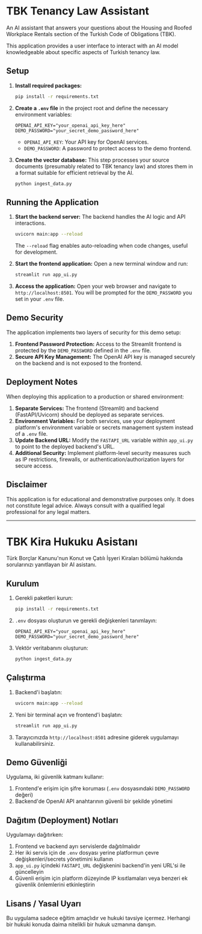 # TBK Tenancy Law Assistant

An AI assistant that answers your questions about the Housing and Roofed Workplace Rentals section of the Turkish Code of Obligations (TBK).

This application provides a user interface to interact with an AI model knowledgeable about specific aspects of Turkish tenancy law.

## Setup

1.  **Install required packages:**
    ```bash
    pip install -r requirements.txt
    ```

2.  **Create a `.env` file** in the project root and define the necessary environment variables:
    ```env
    OPENAI_API_KEY="your_openai_api_key_here"
    DEMO_PASSWORD="your_secret_demo_password_here"
    ```
    *   `OPENAI_API_KEY`: Your API key for OpenAI services.
    *   `DEMO_PASSWORD`: A password to protect access to the demo frontend.

3.  **Create the vector database:**
    This step processes your source documents (presumably related to TBK tenancy law) and stores them in a format suitable for efficient retrieval by the AI.
    ```bash
    python ingest_data.py
    ```

## Running the Application

1.  **Start the backend server:**
    The backend handles the AI logic and API interactions.
    ```bash
    uvicorn main:app --reload
    ```
    The `--reload` flag enables auto-reloading when code changes, useful for development.

2.  **Start the frontend application:**
    Open a new terminal window and run:
    ```bash
    streamlit run app_ui.py
    ```

3.  **Access the application:**
    Open your web browser and navigate to `http://localhost:8501`. You will be prompted for the `DEMO_PASSWORD` you set in your `.env` file.

## Demo Security

The application implements two layers of security for this demo setup:

1.  **Frontend Password Protection:** Access to the Streamlit frontend is protected by the `DEMO_PASSWORD` defined in the `.env` file.
2.  **Secure API Key Management:** The OpenAI API key is managed securely on the backend and is not exposed to the frontend.

## Deployment Notes

When deploying this application to a production or shared environment:

1.  **Separate Services:** The frontend (Streamlit) and backend (FastAPI/Uvicorn) should be deployed as separate services.
2.  **Environment Variables:** For both services, use your deployment platform's environment variable or secrets management system instead of a `.env` file.
3.  **Update Backend URL:** Modify the `FASTAPI_URL` variable within `app_ui.py` to point to the deployed backend's URL.
4.  **Additional Security:** Implement platform-level security measures such as IP restrictions, firewalls, or authentication/authorization layers for secure access.

## Disclaimer

This application is for educational and demonstrative purposes only. It does not constitute legal advice. Always consult with a qualified legal professional for any legal matters.

---

# TBK Kira Hukuku Asistanı

Türk Borçlar Kanunu'nun Konut ve Çatılı İşyeri Kiraları bölümü hakkında sorularınızı yanıtlayan bir AI asistanı.

## Kurulum

1.  Gerekli paketleri kurun:
    ```bash
    pip install -r requirements.txt
    ```

2.  `.env` dosyası oluşturun ve gerekli değişkenleri tanımlayın:
    ```env
    OPENAI_API_KEY="your_openai_api_key_here"
    DEMO_PASSWORD="your_secret_demo_password_here"
    ```

3.  Vektör veritabanını oluşturun:
    ```bash
    python ingest_data.py
    ```

## Çalıştırma

1.  Backend'i başlatın:
    ```bash
    uvicorn main:app --reload
    ```

2.  Yeni bir terminal açın ve frontend'i başlatın:
    ```bash
    streamlit run app_ui.py
    ```

3.  Tarayıcınızda `http://localhost:8501` adresine giderek uygulamayı kullanabilirsiniz.

## Demo Güvenliği

Uygulama, iki güvenlik katmanı kullanır:

1.  Frontend'e erişim için şifre koruması (`.env` dosyasındaki `DEMO_PASSWORD` değeri)
2.  Backend'de OpenAI API anahtarının güvenli bir şekilde yönetimi

## Dağıtım (Deployment) Notları

Uygulamayı dağıtırken:

1.  Frontend ve backend ayrı servislerde dağıtılmalıdır
2.  Her iki servis için de `.env` dosyası yerine platformun çevre değişkenleri/secrets yönetimini kullanın
3.  `app_ui.py` içindeki `FASTAPI_URL` değişkenini backend'in yeni URL'si ile güncelleyin
4.  Güvenli erişim için platform düzeyinde IP kısıtlamaları veya benzeri ek güvenlik önlemlerini etkinleştirin

## Lisans / Yasal Uyarı

Bu uygulama sadece eğitim amaçlıdır ve hukuki tavsiye içermez. Herhangi bir hukuki konuda daima nitelikli bir hukuk uzmanına danışın.